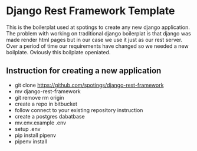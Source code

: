 Django Rest Framework Template
==============================

This is the boilerplat used at spotings to create any new django application. The problem with working on traditional django boilerplat is that django was made render html pages but in our case we use it just as our rest server. Over a period of time our requirements have changed so we needed a new boilplate. Oviously this boilplate openiated. 

Instruction for creating a new application 
------------------------------------------

* git clone https://github.com/spotings/django-rest-framework
* mv django-rest-framework <project-name>
* git remove rm origin 
* create a repo in bitbucket
* follow connect to your existing repository instruction
* create a postgres dabatbase
* mv.env.example .env
* setup .env
* pip install pipenv
* pipenv install

